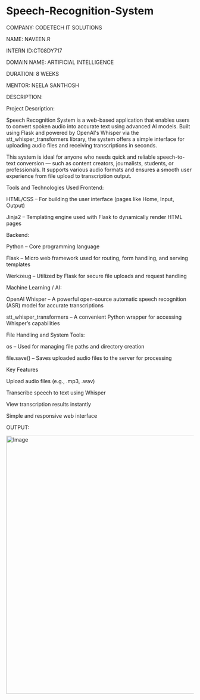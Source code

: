 # Speech-Recognition-System

COMPANY: CODETECH IT SOLUTIONS

NAME: NAVEEN.R

INTERN ID:CT08DY717

DOMAIN NAME: ARTIFICIAL INTELLIGENCE

DURATION: 8 WEEKS

MENTOR: NEELA SANTHOSH

DESCRIPTION:

Project Description:

Speech Recognition System is a web-based application that enables users to convert spoken audio into accurate text using advanced AI models. Built using Flask and powered by OpenAI's Whisper via the stt_whisper_transformers library, the system offers a simple interface for uploading audio files and receiving transcriptions in seconds.

This system is ideal for anyone who needs quick and reliable speech-to-text conversion — such as content creators, journalists, students, or professionals. It supports various audio formats and ensures a smooth user experience from file upload to transcription output.

Tools and Technologies Used
Frontend:

HTML/CSS – For building the user interface (pages like Home, Input, Output)

Jinja2 – Templating engine used with Flask to dynamically render HTML pages

Backend:

Python – Core programming language

Flask – Micro web framework used for routing, form handling, and serving templates

Werkzeug – Utilized by Flask for secure file uploads and request handling

Machine Learning / AI:

OpenAI Whisper – A powerful open-source automatic speech recognition (ASR) model for accurate transcriptions

stt_whisper_transformers – A convenient Python wrapper for accessing Whisper’s capabilities

File Handling and System Tools:

os – Used for managing file paths and directory creation

file.save() – Saves uploaded audio files to the server for processing

Key Features

Upload audio files (e.g., .mp3, .wav)

Transcribe speech to text using Whisper

View transcription results instantly

Simple and responsive web interface

OUTPUT:

<img width="1905" height="692" alt="Image" src="https://github.com/user-attachments/assets/3654d730-b3ca-49ea-804e-81c15708ecdc" />

